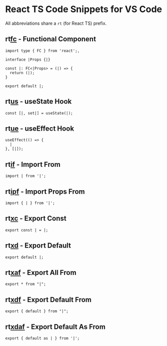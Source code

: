 # React TS Code Snippets for VS Code

All abbreviations share a
`rt` (for React TS) prefix.

## rt<u>fc</u> - Functional Component

```tsx
import type { FC } from 'react';,

interface |Props {|}

const |: FC<|Props> = (|) => {
  return (|);
}

export default |;
```

## rt<u>us</u> - useState Hook

```tsx
const [|, set|] = useState(|);
```

## rt<u>ue</u> - useEffect Hook

```tsx
useEffect(() => {
  |
}, [|]);
```

## rt<u>if</u> - Import From

```tsx
import | from '|';
```

## rt<u>ipf</u> - Import Props From

```tsx
import { | } from '|';
```

## rt<u>xc</u> - Export Const

```tsx
export const | = |;
```

## rt<u>xd</u> - Export Default

```tsx
export default |;
```

## rt<u>xaf</u> - Export All From

```tsx
export * from "|";
```

## rt<u>xdf</u> - Export Default From

```tsx
export { default } from "|";
```

## rt<u>xdaf</u> - Export Default As From

```tsx
export { default as | } from '|';
```
